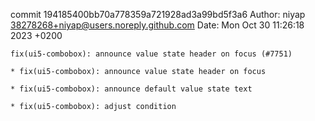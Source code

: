 commit 194185400bb70a778359a721928ad3a99bd5f3a6
Author: niyap <38278268+niyap@users.noreply.github.com>
Date:   Mon Oct 30 11:26:18 2023 +0200

    fix(ui5-combobox): announce value state header on focus (#7751)
    
    * fix(ui5-combobox): announce value state header on focus
    
    * fix(ui5-combobox): announce default value state text
    
    * fix(ui5-combobox): adjust condition
